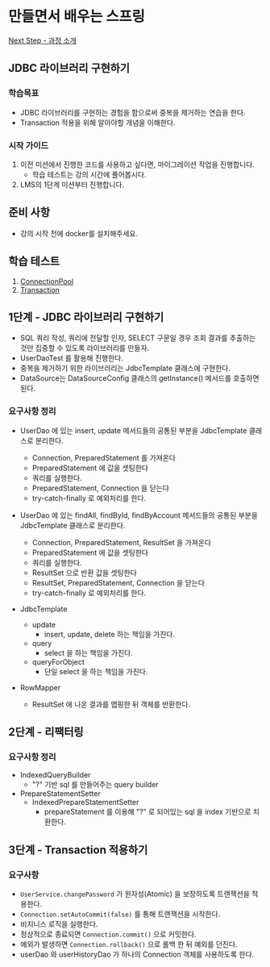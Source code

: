 # 만들면서 배우는 스프링

[Next Step - 과정 소개](https://edu.nextstep.camp/c/4YUvqn9V)

## JDBC 라이브러리 구현하기

### 학습목표

- JDBC 라이브러리를 구현하는 경험을 함으로써 중복을 제거하는 연습을 한다.
- Transaction 적용을 위해 알아야할 개념을 이해한다.

### 시작 가이드

1. 이전 미션에서 진행한 코드를 사용하고 싶다면, 마이그레이션 작업을 진행합니다.
    - 학습 테스트는 강의 시간에 풀어봅시다.
2. LMS의 1단계 미션부터 진행합니다.

## 준비 사항

- 강의 시작 전에 docker를 설치해주세요.

## 학습 테스트

1. [ConnectionPool](study/src/test/java/connectionpool)
2. [Transaction](study/src/test/java/transaction)

## 1단계 - JDBC 라이브러리 구현하기

- SQL 쿼리 작성, 쿼리에 전달할 인자, SELECT 구문일 경우 조회 결과를 추출하는 것만 집중할 수 있도록 라이브러리를 만들자.
- UserDaoTest 를 활용해 진행한다.
- 중복을 제거하기 위한 라이브러리는 JdbcTemplate 클래스에 구현한다.
- DataSource는 DataSourceConfig 클래스의 getInstance() 메서드를 호출하면 된다.

### 요구사항 정리

- UserDao 에 있는 insert, update 메서드들의 공통된 부분을 JdbcTemplate 클래스로 분리한다.
    - Connection, PreparedStatement 를 가져온다
    - PreparedStatement 에 값을 셋팅한다
    - 쿼리를 실행한다.
    - PreparedStatement, Connection 을 닫는다
    - try-catch-finally 로 예외처리를 한다.
- UserDao 에 있는 findAll, findById, findByAccount 메서드들의 공통된 부분을 JdbcTemplate 클래스로 분리한다.
    - Connection, PreparedStatement, ResultSet 을 가져온다
    - PreparedStatement 에 값을 셋팅한다
    - 쿼리를 실행한다.
    - ResultSet 으로 반환 값을 셋팅한다
    - ResultSet, PreparedStatement, Connection 을 닫는다
    - try-catch-finally 로 예외처리를 한다.

- JdbcTemplate
    - update
        - insert, update, delete 하는 책임을 가진다.
    - query
        - select 을 하는 책임을 가진다.
    - queryForObject
        - 단일 select 을 하는 책임을 가진다.
- RowMapper
    - ResultSet 에 나온 결과를 맵핑한 뒤 객체를 반환한다.

## 2단계 - 리팩터링

### 요구사항 정리

- IndexedQueryBuilder
    - "?" 기반 sql 를 만들어주는 query builder
- PrepareStatementSetter
    - IndexedPrepareStatementSetter
        - prepareStatement 를 이용해 "?" 로 되어있는 sql 을 index 기반으로 치환한다.

## 3단계 - Transaction 적용하기

### 요구사항

- `UserService.changePassword` 가 원자성(Atomic) 을 보장하도록 트랜잭션을 적용한다.
- `Connection.setAutoCommit(false)` 를 통해 트랜잭션을 시작한다.
- 비지니스 로직을 실행한다.
- 정상적으로 종료되면 `Connection.commit()` 으로 커밋한다.
- 예외가 발생하면 `Connection.rollback()` 으로 롤백 한 뒤 예외를 던진다.
- userDao 와 userHistoryDao 가 하나의 Connection 객체를 사용하도록 한다.
